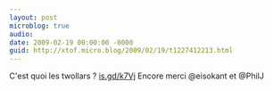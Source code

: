 ```yaml
---
layout: post
microblog: true
audio: 
date: 2009-02-19 00:00:00 -0000
guid: http://xtof.micro.blog/2009/02/19/t1227412213.html
---
```

C'est quoi les twollars ?  [is.gd/k7Vj](http://is.gd/k7Vj)  Encore merci @eisokant et @PhilJ
